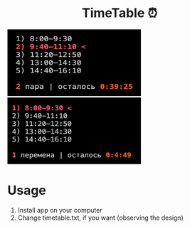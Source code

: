 
<h1 align="center">TimeTable ⏰</h1>
<div align="midle">
  <img src="./screen1.png" width='300px' height='150px' />
  <img src="./screen2.png" width='300px' height='150px'/>
</div>

# Usage
1. Install app on your computer
2. Change timetable.txt, if you want (observing the design)

